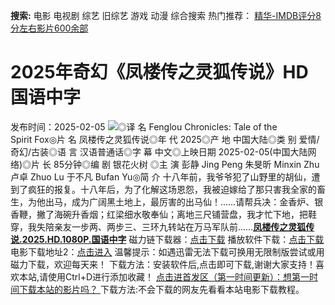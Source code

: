 **搜索:** 电影 电视剧 综艺 旧综艺 游戏 动漫 综合搜索 热门推荐： [精华-IMDB评分8分左右影片600余部](https://www.dytt8.com/html/gndy/jddy/20160320/50510.html)
# 2025年奇幻《凤楼传之灵狐传说》HD国语中字
发布时间：2025-02-05 
![](https://img9.doubanio.com/view/photo/l_ratio_poster/public/p2917385041.jpg)◎译 名 Fenglou Chronicles: Tale of the Spirit&nbsp;Fox◎片 名 凤楼传之灵狐传说◎年 代 2025◎产 地 中国大陆◎类 别 爱情/奇幻/古装◎语 言 汉语普通话◎字 幕 中文◎上映日期 2025-02-05(中国大陆网络)◎片 长 85分钟◎编 剧 银花火树 ◎主 演 彭静 Jing Peng 朱旻昕 Minxin Zhu 卢卓 Zhuo Lu 于不凡 Bufan Yu◎简 介 十八年前，我爷爷犯了山野里的胡仙，遭到了疯狂的报复。十八年后，为了化解这场恩怨，我被迫嫁给了那只害我全家的畜生，为他出马，成为广阔黑土地上，最厉害的出马仙！……请帮兵决：金香炉、银香鞭，撇了海碗升香烟；红梁细水敬奉仙；离地三尺铺营盘，我才忙下地，把鞋穿，我失陪亲友一步两、两步三、三环九转站在万马军队前……[**凤楼传之灵狐传说.2025.HD.1080P.国语中字**](magnet:?xt=urn:btih:1a647747c928e7619d5b5568b505cfe50266a061&dn=%e9%98%b3%e5%85%89%e7%94%b5%e5%bd%b1dygod.org.%e5%87%a4%e6%a5%bc%e4%bc%a0%e4%b9%8b%e7%81%b5%e7%8b%90%e4%bc%a0%e8%af%b4.2025.HD.1080P.%e5%9b%bd%e8%af%ad%e4%b8%ad%e5%ad%97.mkv&tr=udp%3a%2f%2ftracker.opentrackr.org%3a1337%2fannounce&tr=udp%3a%2f%2fexodus.desync.com%3a6969%2fannounce) 磁力链下载器：[点击下载](https://dygod.org/js/bt.htm "qBittorrent") 播放软件下载：[点击下载](https://dygod.org/js/player.htm "PotPlayer") 电影下载地址2：[点击进入](https://dygod.org/ "阳光电影") 温馨提示：如遇迅雷无法下载可换用无限制版尝试或用磁力下载，欢迎每天来！  下载方法：安装软件后,点击即可下载,谢谢大家支持！喜欢本站,请使用Ctrl+D进行添加收藏！ [点击进首发区（第一时间更新）：想第一时间下载本站的影片吗？ ](https://www.ygdy8.net/)下载方法:不会下载的网友先看看本站电影下载教程。